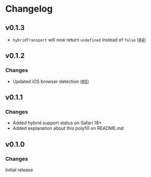 # Changelog

## v0.1.3

- `hybridTransport` will now return `undefined` instead of `false` ([#4](https://github.com/MasterKale/webauthn-polyfills/pull/4))

## v0.1.2

### Changes

- Updated iOS browser detection ([#6](https://github.com/MasterKale/webauthn-polyfills/pull/6))

## v0.1.1

### Changes

- Added hybrid support status on Safari 18+
- Added explanation about this polyfill on README.md

## v0.1.0

### Changes

Initial release

